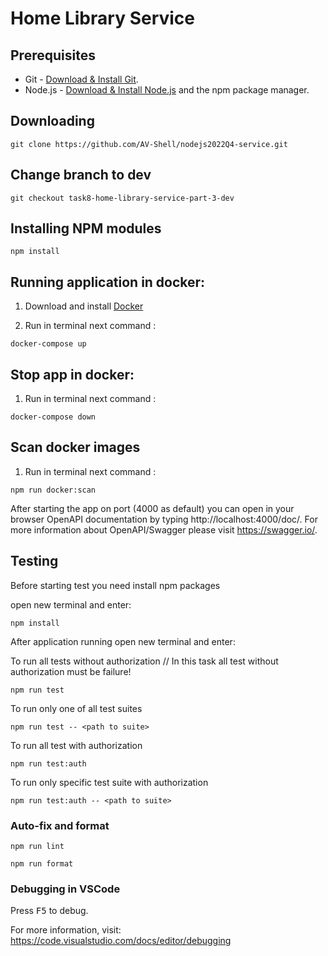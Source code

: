 # Home Library Service

## Prerequisites

- Git - [Download & Install Git](https://git-scm.com/downloads).
- Node.js - [Download & Install Node.js](https://nodejs.org/en/download/) and the npm package manager.

## Downloading

```
git clone https://github.com/AV-Shell/nodejs2022Q4-service.git
```

## Change branch to dev

```
git checkout task8-home-library-service-part-3-dev
```

## Installing NPM modules

```
npm install
```

## Running application in docker: 

 1) Download and install [Docker](https://docs.docker.com/engine/install/)

 2) Run in terminal next command : 

```
docker-compose up
```

## Stop app in docker:

 1) Run in terminal next command : 

```
docker-compose down
```

## Scan docker images

 1) Run in terminal next command : 

```
npm run docker:scan
```


After starting the app on port (4000 as default) you can open
in your browser OpenAPI documentation by typing http://localhost:4000/doc/.
For more information about OpenAPI/Swagger please visit https://swagger.io/.

## Testing

Before starting test you need install npm packages

open new terminal and enter:

```
npm install
```

After application running open new terminal and enter:

To run all tests without authorization // In this task all test without authorization must be failure!

```
npm run test
```

To run only one of all test suites

```
npm run test -- <path to suite>
```

To run all test with authorization

```
npm run test:auth
```

To run only specific test suite with authorization

```
npm run test:auth -- <path to suite>
```

### Auto-fix and format

```
npm run lint
```

```
npm run format
```

### Debugging in VSCode

Press <kbd>F5</kbd> to debug.

For more information, visit: https://code.visualstudio.com/docs/editor/debugging

